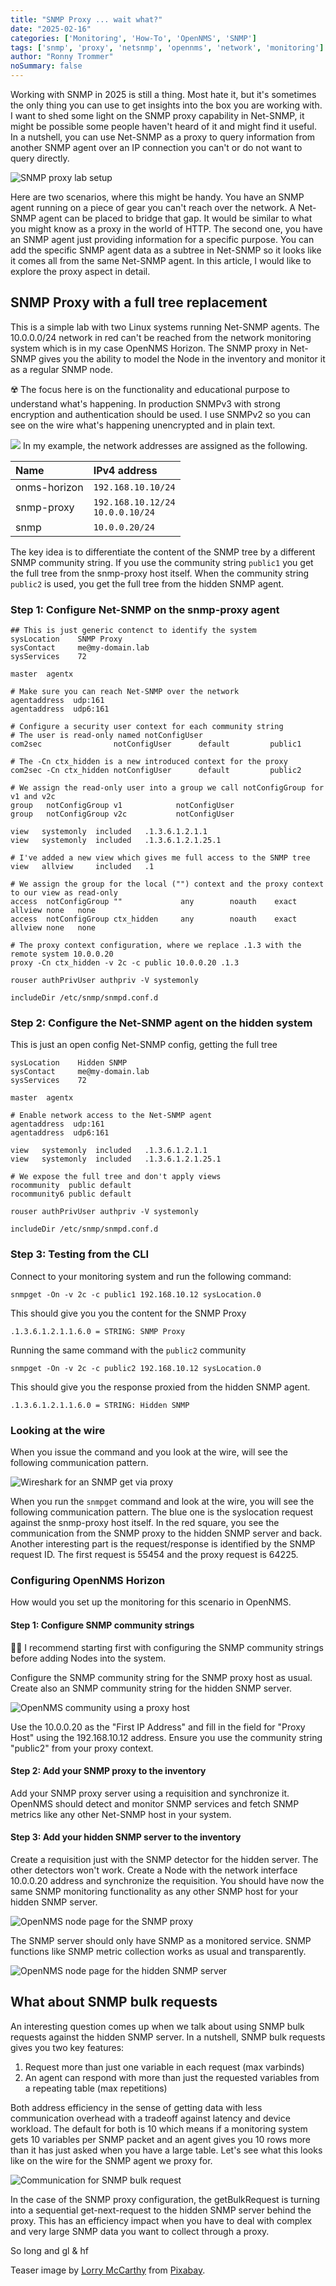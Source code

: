 ```yaml
---
title: "SNMP Proxy ... wait what?"
date: "2025-02-16"
categories: ['Monitoring', 'How-To', 'OpenNMS', 'SNMP']
tags: ['snmp', 'proxy', 'netsnmp', 'opennms', 'network', 'monitoring']
author: "Ronny Trommer"
noSummary: false
---
```


Working with SNMP in 2025 is still a thing.
Most hate it, but it's sometimes the only thing you can use to get insights into the box you are working with.
I want to shed some light on the SNMP proxy capability in Net-SNMP, it might be possible some people haven't heard of it and might find it useful.
In a nutshell, you can use Net-SNMP as a proxy to query information from another SNMP agent over an IP connection you can't or do not want to query directly.

![SNMP proxy lab setup](snmp-proxy.drawio.png)

Here are two scenarios, where this might be handy.
You have an SNMP agent running on a piece of gear you can't reach over the network.
A Net-SNMP agent can be placed to bridge that gap.
It would be similar to what you might know as a proxy in the world of HTTP.
The second one, you have an SNMP agent just providing information for a specific purpose.
You can add the specific SNMP agent data as a subtree in Net-SNMP so it looks like it comes all from the same Net-SNMP agent.
In this article, I would like to explore the proxy aspect in detail.

## SNMP Proxy with a full tree replacement

This is a simple lab with two Linux systems running Net-SNMP agents.
The 10.0.0.0/24 network in red can't be reached from the network monitoring system which is in my case OpenNMS Horizon.
The SNMP proxy in Net-SNMP gives you the ability to model the Node in the inventory and monitor it as a regular SNMP node.

☢️ The focus here is on the functionality and educational purpose to understand what's happening.
In production SNMPv3 with strong encryption and authentication should be used.
I use SNMPv2 so you can see on the wire what's happening unencrypted and in plain text.

![](snmp-lab.drawio.png)
In my example, the network addresses are assigned as the following.

| Name         | IPv4 address                         |
|:-------------|:-------------------------------------|
| onms-horizon | `192.168.10.10/24`                   |
| snmp-proxy   | `192.168.10.12/24`<br>`10.0.0.10/24` |
| snmp         | `10.0.0.20/24`                       |

The key idea is to differentiate the content of the SNMP tree by a different SNMP community string.
If you use the community string `public1` you get the full tree from the snmp-proxy host itself.
When the community string `public2` is used, you get the full tree from the hidden SNMP agent.

### Step 1: Configure Net-SNMP on the snmp-proxy agent

```shell
## This is just generic contenct to identify the system
sysLocation    SNMP Proxy
sysContact     me@my-domain.lab
sysServices    72

master  agentx

# Make sure you can reach Net-SNMP over the network
agentaddress  udp:161
agentaddress  udp6:161

# Configure a security user context for each community string
# The user is read-only named notConfigUser
com2sec                notConfigUser      default         public1

# The -Cn ctx_hidden is a new introduced context for the proxy
com2sec -Cn ctx_hidden notConfigUser      default         public2

# We assign the read-only user into a group we call notConfigGroup for v1 and v2c
group   notConfigGroup v1            notConfigUser
group   notConfigGroup v2c           notConfigUser

view   systemonly  included   .1.3.6.1.2.1.1
view   systemonly  included   .1.3.6.1.2.1.25.1

# I've added a new view which gives me full access to the SNMP tree 
view   allview     included   .1

# We assign the group for the local ("") context and the proxy context to our view as read-only
access  notConfigGroup ""             any        noauth    exact  allview none   none
access  notConfigGroup ctx_hidden     any        noauth    exact  allview none   none

# The proxy context configuration, where we replace .1.3 with the remote system 10.0.0.20 
proxy -Cn ctx_hidden -v 2c -c public 10.0.0.20 .1.3

rouser authPrivUser authpriv -V systemonly

includeDir /etc/snmp/snmpd.conf.d
```

### Step 2: Configure the Net-SNMP agent on the hidden system

This is just an open config Net-SNMP config, getting the full tree 
```shell
sysLocation    Hidden SNMP
sysContact     me@my-domain.lab
sysServices    72

master  agentx

# Enable network access to the Net-SNMP agent
agentaddress  udp:161
agentaddress  udp6:161

view   systemonly  included   .1.3.6.1.2.1.1
view   systemonly  included   .1.3.6.1.2.1.25.1

# We expose the full tree and don't apply views
rocommunity  public default
rocommunity6 public default

rouser authPrivUser authpriv -V systemonly

includeDir /etc/snmp/snmpd.conf.d
```

### Step 3: Testing from the CLI

Connect to your monitoring system and run the following command:

```shell
snmpget -On -v 2c -c public1 192.168.10.12 sysLocation.0
```

This should give you you the content for the SNMP Proxy
```shell
.1.3.6.1.2.1.1.6.0 = STRING: SNMP Proxy
```

Running the same command with the `public2` community 
```shell
snmpget -On -v 2c -c public2 192.168.10.12 sysLocation.0
```

This should give you the response proxied from the hidden SNMP agent.
```shell
.1.3.6.1.2.1.1.6.0 = STRING: Hidden SNMP
```

### Looking at the wire

When you issue the command and you look at the wire, will see the following communication pattern.

![Wireshark for an SNMP get via proxy](snmp-proxy-get.png)

When you run the `snmpget` command and look at the wire, you will see the following communication pattern.
The blue one is the syslocation request against the snmp-proxy host itself.
In the red square, you see the communication from the SNMP proxy to the hidden SNMP server and back.
Another interesting part is the request/response is identified by the SNMP request ID.
The first request is 55454 and the proxy request is 64225.

### Configuring OpenNMS Horizon

How would you set up the monitoring for this scenario in OpenNMS.

#### Step 1: Configure SNMP community strings

💁‍♀️ I recommend starting first with configuring the SNMP community strings before adding Nodes into the system.

Configure the SNMP community string for the SNMP proxy host as usual.
Create also an SNMP community string for the hidden SNMP server.

![OpenNMS community using a proxy host](onms-snmp-community-proxy.png)

Use the 10.0.0.20 as the "First IP Address" and fill in the field for "Proxy Host" using the 192.168.10.12 address.
Ensure you use the community string "public2" from your proxy context.

#### Step 2: Add your SNMP proxy to the inventory

Add your SNMP proxy server using a requisition and synchronize it.
OpenNMS should detect and monitor SNMP services and fetch SNMP metrics like any other Net-SNMP host in your system.

#### Step 3: Add your hidden SNMP server to the inventory

Create a requisition just with the SNMP detector for the hidden server. The other detectors won't work.
Create a Node with the network interface 10.0.0.20 address and synchronize the requisition.
You should have now the same SNMP monitoring functionality as any other SNMP host for your hidden SNMP server.

![OpenNMS node page for the SNMP proxy](onms-snmp-proxy.png)

The SNMP server should only have SNMP as a monitored service.
SNMP functions like SNMP metric collection works as usual and transparently.

![OpenNMS node page for the hidden SNMP server](onms-snmp-hidden.png)

## What about SNMP bulk requests

An interesting question comes up when we talk about using SNMP bulk requests against the hidden SNMP server.
In a nutshell, SNMP bulk requests gives you two key features:

1. Request more than just one variable in each request (max varbinds)
2. An agent can respond with more than just the requested variables from a repeating table (max repetitions)

Both address efficiency in the sense of getting data with less communication overhead with a tradeoff against latency and device workload.
The default for both is 10 which means if a monitoring system gets 10 variables per SNMP packet and an agent gives you 10 rows more than it has just asked when you have a large table.
Let's see what this looks like on the wire for the SNMP agent we proxy for.

![Communication for SNMP bulk request](snmp-bulk-request.png)

In the case of the SNMP proxy configuration, the getBulkRequest is turning into a sequential get-next-request to the hidden SNMP server behind the proxy.
This has an efficiency impact when you have to deal with complex and very large SNMP data you want to collect through a proxy.

So long and gl & hf

Teaser image by [Lorry McCarthy](https://pixabay.com/users/lorrym-3465282/?utm_source=link-attribution&utm_medium=referral&utm_campaign=image&utm_content=7204017) from [Pixabay](https://pixabay.com//?utm_source=link-attribution&utm_medium=referral&utm_campaign=image&utm_content=7204017).